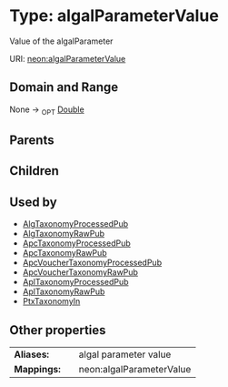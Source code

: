 
# Type: algalParameterValue


Value of the algalParameter

URI: [neon:algalParameterValue](https://data.neonscience.org/algalParameterValue)


## Domain and Range

None ->  <sub>OPT</sub> [Double](types/Double.md)

## Parents


## Children


## Used by

 * [AlgTaxonomyProcessedPub](AlgTaxonomyProcessedPub.md)
 * [AlgTaxonomyRawPub](AlgTaxonomyRawPub.md)
 * [ApcTaxonomyProcessedPub](ApcTaxonomyProcessedPub.md)
 * [ApcTaxonomyRawPub](ApcTaxonomyRawPub.md)
 * [ApcVoucherTaxonomyProcessedPub](ApcVoucherTaxonomyProcessedPub.md)
 * [ApcVoucherTaxonomyRawPub](ApcVoucherTaxonomyRawPub.md)
 * [AplTaxonomyProcessedPub](AplTaxonomyProcessedPub.md)
 * [AplTaxonomyRawPub](AplTaxonomyRawPub.md)
 * [PtxTaxonomyIn](PtxTaxonomyIn.md)

## Other properties

|  |  |  |
| --- | --- | --- |
| **Aliases:** | | algal parameter value |
| **Mappings:** | | neon:algalParameterValue |

